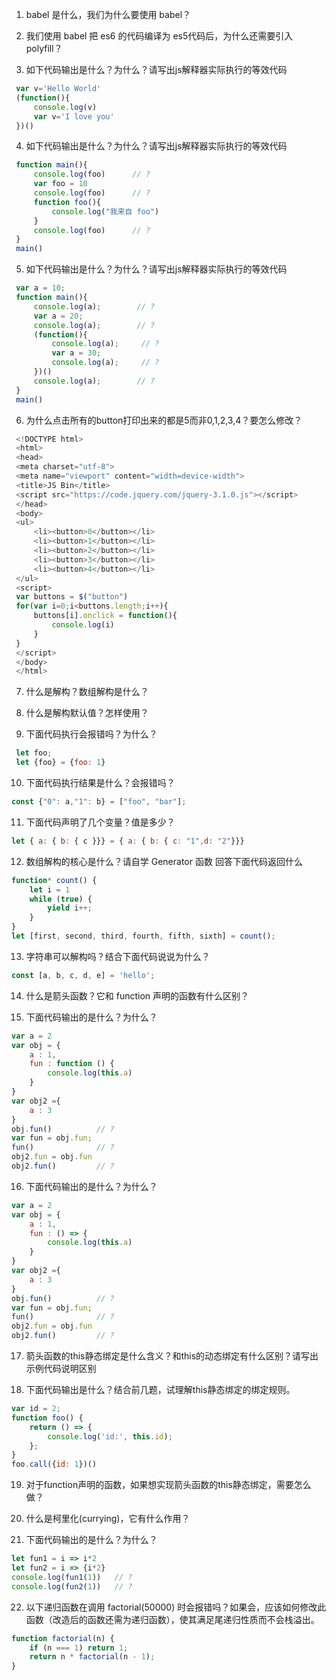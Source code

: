 1. babel 是什么，我们为什么要使用 babel？

2. 我们使用 babel 把 es6 的代码编译为 es5代码后，为什么还需要引入 polyfill？

3. 如下代码输出是什么？为什么？请写出js解释器实际执行的等效代码
```js
 var v='Hello World'
 (function(){
     console.log(v)
     var v='I love you'
 })()
```
4. 如下代码输出是什么？为什么？请写出js解释器实际执行的等效代码

```js
 function main(){ 
     console.log(foo)      // ?
     var foo = 10
     console.log(foo)      // ?
     function foo(){ 
         console.log("我来自 foo")
     }
     console.log(foo)      // ?
 }
 main()
```

5. 如下代码输出是什么？为什么？请写出js解释器实际执行的等效代码

```js
 var a = 10;
 function main(){
     console.log(a);        // ?
     var a = 20;
     console.log(a);        // ?
     (function(){
         console.log(a);     // ?
         var a = 30;
         console.log(a);     // ?
     })()
     console.log(a);        // ?
 }
 main()
 ```

6. 为什么点击所有的button打印出来的都是5而非0,1,2,3,4？要怎么修改？

```js
 <!DOCTYPE html>
 <html>
 <head>
 <meta charset="utf-8">
 <meta name="viewport" content="width=device-width">
 <title>JS Bin</title>
 <script src="https://code.jquery.com/jquery-3.1.0.js"></script>
 </head>
 <body>
 <ul>
     <li><button>0</button></li>
     <li><button>1</button></li>
     <li><button>2</button></li>
     <li><button>3</button></li>
     <li><button>4</button></li>
 </ul>
 <script>
 var buttons = $("button")
 for(var i=0;i<buttons.length;i++){
     buttons[i].onclick = function(){
         console.log(i)
     }
 }
 </script>
 </body>
 </html>
```
7. 什么是解构？数组解构是什么？

8. 什么是解构默认值？怎样使用？

9. 下面代码执行会报错吗？为什么？
```js
 let foo;
 let {foo} = {foo: 1}
```
10. 下面代码执行结果是什么？会报错吗？
```js
const {"0": a,"1": b} = ["foo", "bar"];
```
11. 下面代码声明了几个变量？值是多少？
```js
let { a: { b: { c }}} = { a: { b: { c: "1",d: "2"}}}
```
12. 数组解构的核心是什么？请自学 Generator 函数 回答下面代码返回什么
```js
function* count() {
    let i = 1
    while (true) {
        yield i++;
    }
}
let [first, second, third, fourth, fifth, sixth] = count();
```
13. 字符串可以解构吗？结合下面代码说说为什么？
```js
const [a, b, c, d, e] = 'hello';
```
14. 什么是箭头函数？它和 function 声明的函数有什么区别？

15. 下面代码输出的是什么？为什么？

```js
var a = 2
var obj = {
    a : 1,
    fun : function () {
        console.log(this.a)
    }
}
var obj2 ={
    a : 3
}
obj.fun()          // ?
var fun = obj.fun;
fun()              // ?
obj2.fun = obj.fun
obj2.fun()         // ?
```
16. 下面代码输出的是什么？为什么？

```js
var a = 2
var obj = {
    a : 1,
    fun : () => {
        console.log(this.a)
    }
}
var obj2 ={
    a : 3
}
obj.fun()          // ?
var fun = obj.fun;
fun()              // ?
obj2.fun = obj.fun
obj2.fun()         // ?
```

17. 箭头函数的this静态绑定是什么含义？和this的动态绑定有什么区别？请写出示例代码说明区别

18. 下面代码输出是什么？结合前几题，试理解this静态绑定的绑定规则。

```js
var id = 2;
function foo() {
    return () => {
        console.log('id:', this.id);
    };
}
foo.call({id: 1})()
```
19. 对于function声明的函数，如果想实现箭头函数的this静态绑定，需要怎么做？

20. 什么是柯里化(currying)，它有什么作用？

21. 下面代码输出的是什么？为什么？

```js
let fun1 = i => i*2
let fun2 = i => {i*2}
console.log(fun1(1))   // ?
console.log(fun2(1))   // ?
```

22. 以下递归函数在调用 factorial(50000) 时会报错吗？如果会，应该如何修改此函数（改造后的函数还需为递归函数），使其满足尾递归性质而不会栈溢出。

```js
function factorial(n) {
    if (n === 1) return 1;
    return n * factorial(n - 1);
}
```